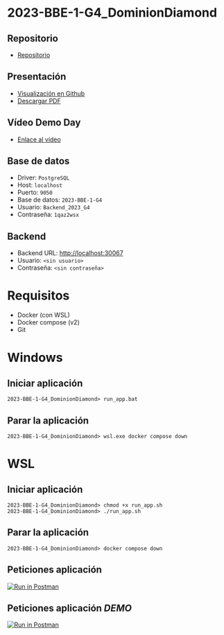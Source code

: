 # 2023-BBE-1-G4_DominionDiamond
## Repositorio
* [Repositorio](https://github.com/CampusDual/2023-BBE-1-G4_DominionDiamond)
## Presentación
* [Visualización en Github](https://github.com/CampusDual/2023-BBE-1-G4_DominionDiamond/blob/main/Presentacion/Presentacion_DDH.pdf)
* [Descargar PDF](https://raw.github.com/CampusDual/2023-BBE-1-G4_DominionDiamond/main/Presentacion/Presentacion_DDH.pdf)
## Vídeo Demo Day
* [Enlace al vídeo](https://campusdual-my.sharepoint.com/:v:/p/info/EXcJPgwXbNVDlgZ_Bm0ShJ4BwfuROEcC9jMkz4bM3PQQ9w?e=OG3l2J&nav=eyJyZWZlcnJhbEluZm8iOnsicmVmZXJyYWxBcHAiOiJTdHJlYW1XZWJBcHAiLCJyZWZlcnJhbFZpZXciOiJTaGFyZURpYWxvZy1MaW5rIiwicmVmZXJyYWxBcHBQbGF0Zm9ybSI6IldlYiIsInJlZmVycmFsTW9kZSI6InZpZXcifX0%3D)
## Base de datos
* Driver: `PostgreSQL`
* Host: `localhost`
* Puerto: `9050`
* Base de datos: `2023-BBE-1-G4`
* Usuario: `Backend_2023_G4`
* Contraseña: `1qaz2wsx`
## Backend
* Backend URL: [http://localhost:30067](http://localhost:30067)
* Usuario: `<sin usuario>`
* Contraseña: `<sin contraseña>`

# Requisitos
* Docker (con WSL)
* Docker compose (v2)
* Git

# Windows
## Iniciar aplicación
```
2023-BBE-1-G4_DominionDiamond> run_app.bat
```
## Parar la aplicación
```
2023-BBE-1-G4_DominionDiamond> wsl.exe docker compose down
```

# WSL
## Iniciar aplicación
```
2023-BBE-1-G4_DominionDiamond> chmod +x run_app.sh
2023-BBE-1-G4_DominionDiamond> ./run_app.sh
```
## Parar la aplicación
```
2023-BBE-1-G4_DominionDiamond> docker compose down
```
## Peticiones aplicación
[![Run in Postman](https://run.pstmn.io/button.svg)](https://app.getpostman.com/run-collection/29381882-583db749-33d5-41f2-8e47-105261e3d89b?action=collection%2Ffork&source=rip_markdown&collection-url=entityId%3D29381882-583db749-33d5-41f2-8e47-105261e3d89b%26entityType%3Dcollection%26workspaceId%3D91970c3b-1c60-46cd-b8b6-20ae18eafa8b)
## Peticiones aplicación *DEMO*
[![Run in Postman](https://run.pstmn.io/button.svg)](https://app.getpostman.com/run-collection/29381882-0da23a00-f713-4e06-b201-e9276db5970f?action=collection%2Ffork&source=rip_markdown&collection-url=entityId%3D29381882-0da23a00-f713-4e06-b201-e9276db5970f%26entityType%3Dcollection%26workspaceId%3D91970c3b-1c60-46cd-b8b6-20ae18eafa8b)
